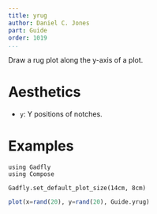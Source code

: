 ```yaml
---
title: yrug
author: Daniel C. Jones
part: Guide
order: 1019
...
```


Draw a rug plot along the y-axis of a plot.

# Aesthetics
  * `y`: Y positions of notches.

# Examples

```{.julia hide="true" results="none"}
using Gadfly
using Compose

Gadfly.set_default_plot_size(14cm, 8cm)
```

```julia
plot(x=rand(20), y=rand(20), Guide.yrug)
```
